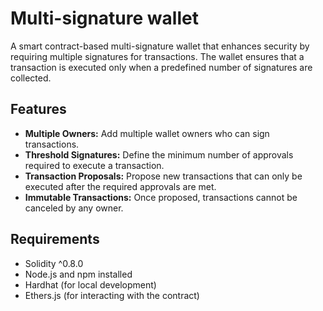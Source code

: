 # Multi-signature wallet

A smart contract-based multi-signature wallet that enhances security by requiring multiple signatures for transactions. The wallet ensures that a transaction is executed only when a predefined number of signatures are collected.

## Features
- **Multiple Owners:** Add multiple wallet owners who can sign transactions.
- **Threshold Signatures:** Define the minimum number of approvals required to execute a transaction.
- **Transaction Proposals:** Propose new transactions that can only be executed after the required approvals are met.
- **Immutable Transactions:** Once proposed, transactions cannot be canceled by any owner.

## Requirements
- Solidity ^0.8.0
- Node.js and npm installed
- Hardhat (for local development)
- Ethers.js (for interacting with the contract)
